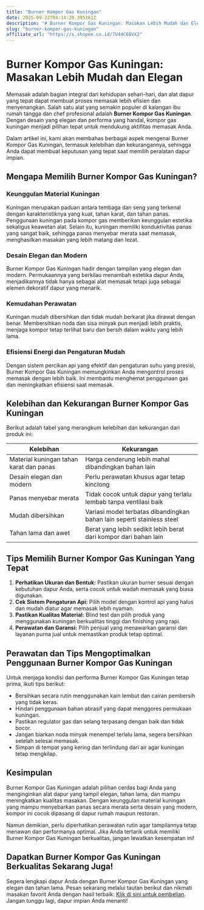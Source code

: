 ```yaml
---
title: "Burner Kompor Gas Kuningan"
date: 2025-09-22T04:14:20.395361Z
description: "# Burner Kompor Gas Kuningan: Masakan Lebih Mudah dan Elegan..."
slug: "burner-kompor-gas-kuningan"
affiliate_url: "https://s.shopee.co.id/7V44C68VX2"
---
```

# Burner Kompor Gas Kuningan: Masakan Lebih Mudah dan Elegan

Memasak adalah bagian integral dari kehidupan sehari-hari, dan alat dapur yang tepat dapat membuat proses memasak lebih efisien dan menyenangkan. Salah satu alat yang semakin populer di kalangan ibu rumah tangga dan chef profesional adalah **Burner Kompor Gas Kuningan**. Dengan desain yang elegan dan performa yang handal, kompor gas kuningan menjadi pilihan tepat untuk mendukung aktifitas memasak Anda.

Dalam artikel ini, kami akan membahas berbagai aspek mengenai Burner Kompor Gas Kuningan, termasuk kelebihan dan kekurangannya, sehingga Anda dapat membuat keputusan yang tepat saat memilih peralatan dapur impian.

## Mengapa Memilih Burner Kompor Gas Kuningan?

### Keunggulan Material Kuningan

Kuningan merupakan paduan antara tembaga dan seng yang terkenal dengan karakteristiknya yang kuat, tahan karat, dan tahan panas. Penggunaan kuningan pada kompor gas memberikan keunggulan estetika sekaligus keawetan alat. Selain itu, kuningan memiliki konduktivitas panas yang sangat baik, sehingga panas menyebar merata saat memasak, menghasilkan masakan yang lebih matang dan lezat.

### Desain Elegan dan Modern

Burner Kompor Gas Kuningan hadir dengan tampilan yang elegan dan modern. Permukaannya yang berkilau menambah estetika dapur Anda, menjadikannya tidak hanya sebagai alat memasak tetapi juga sebagai elemen dekoratif dapur yang menarik.

### Kemudahan Perawatan

Kuningan mudah dibersihkan dan tidak mudah berkarat jika dirawat dengan benar. Membersihkan noda dan sisa minyak pun menjadi lebih praktis, menjaga kompor tetap terlihat baru dan bersih dalam waktu yang lebih lama.

### Efisiensi Energi dan Pengaturan Mudah

Dengan sistem percikan api yang efektif dan pengaturan suhu yang presisi, Burner Kompor Gas Kuningan memungkinkan Anda mengontrol proses memasak dengan lebih baik. Ini membantu menghemat penggunaan gas dan meningkatkan efisiensi saat memasak.

## Kelebihan dan Kekurangan Burner Kompor Gas Kuningan

Berikut adalah tabel yang merangkum kelebihan dan kekurangan dari produk ini:

| Kelebihan | Kekurangan |
| --- | --- |
| Material kuningan tahan karat dan panas | Harga cenderung lebih mahal dibandingkan bahan lain |
| Desain elegan dan modern | Perlu perawatan khusus agar tetap kinclong |
| Panas menyebar merata | Tidak cocok untuk dapur yang terlalu lembab tanpa ventilasi baik |
| Mudah dibersihkan | Variasi model terbatas dibandingkan bahan lain seperti stainless steel |
| Tahan lama dan awet | Berat yang lebih sedikit lebih berat dari kompor dari bahan lain |

## Tips Memilih Burner Kompor Gas Kuningan Yang Tepat

1. **Perhatikan Ukuran dan Bentuk:** Pastikan ukuran burner sesuai dengan kebutuhan dapur Anda, serta cocok untuk wadah memasak yang biasa digunakan.
2. **Cek Sistem Pengaturan Api:** Pilih model dengan kontrol api yang halus dan mudah diatur agar memasak lebih nyaman.
3. **Pastikan Kualitas Material:** Blind test dan pilih produk yang menggunakan kuningan berkualitas tinggi dan finishing yang rapi.
4. **Perawatan dan Garansi:** Pilih penjual yang menawarkan garansi dan layanan purna jual untuk memastikan produk tetap optimal.

## Perawatan dan Tips Mengoptimalkan Penggunaan Burner Kompor Gas Kuningan

Untuk menjaga kondisi dan performa Burner Kompor Gas Kuningan tetap prima, ikuti tips berikut:

- Bersihkan secara rutin menggunakan kain lembut dan cairan pembersih yang tidak keras.
- Hindari penggunaan bahan abrasif yang dapat menggores permukaan kuningan.
- Pastikan regulator gas dan selang terpasang dengan baik dan tidak bocor.
- Jangan biarkan noda minyak menempel terlalu lama, segera bersihkan setelah selesai memasak.
- Simpan di tempat yang kering dan terlindung dari air agar kuningan tetap mengkilap.

## Kesimpulan

Burner Kompor Gas Kuningan adalah pilihan cerdas bagi Anda yang menginginkan alat dapur yang tampil elegan, tahan lama, dan mampu meningkatkan kualitas masakan. Dengan keunggulan material kuningan yang mampu menyebarkan panas secara merata serta desain yang modern, kompor ini cocok dipasang di dapur rumah maupun restoran.

Namun demikian, perlu diperhatikan perawatan rutin agar tampilannya tetap menawan dan performanya optimal. Jika Anda tertarik untuk memiliki Burner Kompor Gas Kuningan berkualitas, jangan lewatkan kesempatan ini!

## Dapatkan Burner Kompor Gas Kuningan Berkualitas Sekarang Juga!

Segera lengkapi dapur Anda dengan Burner Kompor Gas Kuningan yang elegan dan tahan lama. Pesan sekarang melalui tautan berikut dan nikmati masakan favorit Anda dengan hasil terbaik: [Klik di sini untuk pembelian](https://s.shopee.co.id/7V44C68VX2). Jangan tunggu lagi, dapur impian Anda menanti!